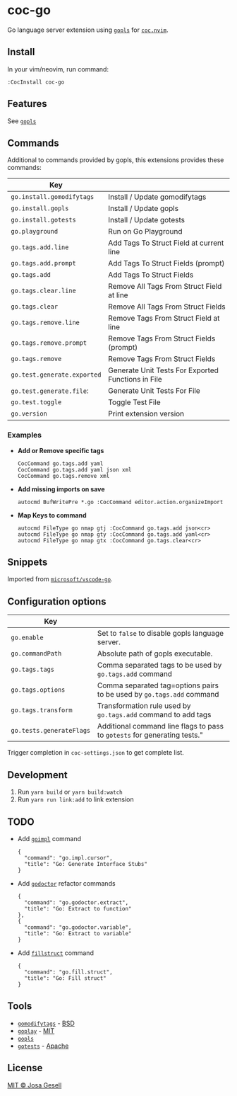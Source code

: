 # coc-go

Go language server extension using [`gopls`](https://github.com/golang/go/wiki/gopls)
for [`coc.nvim`](https://github.com/neoclide/coc.nvim).

## Install

In your vim/neovim, run command:

```
:CocInstall coc-go
```

## Features

See [`gopls`](https://github.com/golang/go/wiki/gopls)

## Commands

Additional to commands provided by gopls, this extensions provides these commands:

| Key                         |                                                    |
|-----------------------------|----------------------------------------------------|
| `go.install.gomodifytags`   | Install / Update gomodifytags                      |
| `go.install.gopls`          | Install / Update gopls                             |
| `go.install.gotests`        | Install / Update gotests                           |
| `go.playground`             | Run on Go Playground                               |
| `go.tags.add.line`          | Add Tags To Struct Field at current line           |
| `go.tags.add.prompt`        | Add Tags To Struct Fields (prompt)                 |
| `go.tags.add`               | Add Tags To Struct Fields                          |
| `go.tags.clear.line`        | Remove All Tags From Struct Field at line          |
| `go.tags.clear`             | Remove All Tags From Struct Fields                 |
| `go.tags.remove.line`       | Remove Tags From Struct Field at line              |
| `go.tags.remove.prompt`     | Remove Tags From Struct Fields (prompt)            |
| `go.tags.remove`            | Remove Tags From Struct Fields                     |
| `go.test.generate.exported` | Generate Unit Tests For Exported Functions in File |
| `go.test.generate.file`:    | Generate Unit Tests For File                       |
| `go.test.toggle`            | Toggle Test File                                   |
| `go.version`                | Print extension version                            |

### Examples

- **Add or Remove specific tags**

  ```
  CocCommand go.tags.add yaml
  CocCommand go.tags.add yaml json xml
  CocCommand go.tags.remove xml
  ```

- **Add missing imports on save**

  ```
  autocmd BufWritePre *.go :CocCommand editor.action.organizeImport
  ```

- **Map Keys to command**

  ```
  autocmd FileType go nmap gtj :CocCommand go.tags.add json<cr>
  autocmd FileType go nmap gty :CocCommand go.tags.add yaml<cr>
  autocmd FileType go nmap gtx :CocCommand go.tags.clear<cr>
  ```

## Snippets

Imported from [`microsoft/vscode-go`](https://github.com/microsoft/vscode-go).

## Configuration options

| Key                      |                                                                           |
|--------------------------|---------------------------------------------------------------------------|
| `go.enable`              | Set to `false` to disable gopls language server.                          |
| `go.commandPath`         | Absolute path of gopls executable.                                        |
| `go.tags.tags`           | Comma separated tags to be used by `go.tags.add` command                  |
| `go.tags.options`        | Comma separated tag=options pairs to be used by `go.tags.add` command     |
| `go.tags.transform`      | Transformation rule used by `go.tags.add` command to add tags             |
| `go.tests.generateFlags` | Additional command line flags to pass to `gotests` for generating tests." |

Trigger completion in `coc-settings.json` to get complete list.

## Development

1. Run `yarn build` or `yarn build:watch`
2. Run `yarn run link:add` to link extension

## TODO

- Add [`goimpl`](https://github.com/sasha-s/goimpl) command
  
  ```
  {
    "command": "go.impl.cursor",
    "title": "Go: Generate Interface Stubs"
  }
  ```

- Add [`godoctor`](https://github.com/godoctor/godoctor) refactor commands

  ```
  {
    "command": "go.godoctor.extract",
    "title": "Go: Extract to function"
  },
  {
    "command": "go.godoctor.variable",
    "title": "Go: Extract to variable"
  }
  ```

- Add [`fillstruct`](https://github.com/davidrjenni/reftools/tree/master/cmd/fillstruct) command

  ```
  {
    "command": "go.fill.struct",
    "title": "Go: Fill struct"
  }
  ```

## Tools

- [`gomodifytags`](http://github.com/fatih/gomodifytags) - [BSD](https://github.com/fatih/gomodifytags/blob/master/LICENSE)
- [`goplay`](http://github.com/haya14busa/goplay) - [MIT](https://github.com/haya14busa/goplay/blob/master/LICENSE)
- [`gopls`](https://golang.org/x/tools/cmd/gopls)
- [`gotests`](http://github.com/cweill/gotests) - [Apache](https://github.com/cweill/gotests/blob/develop/LICENSE)

## License

[MIT © Josa Gesell](LICENSE)

